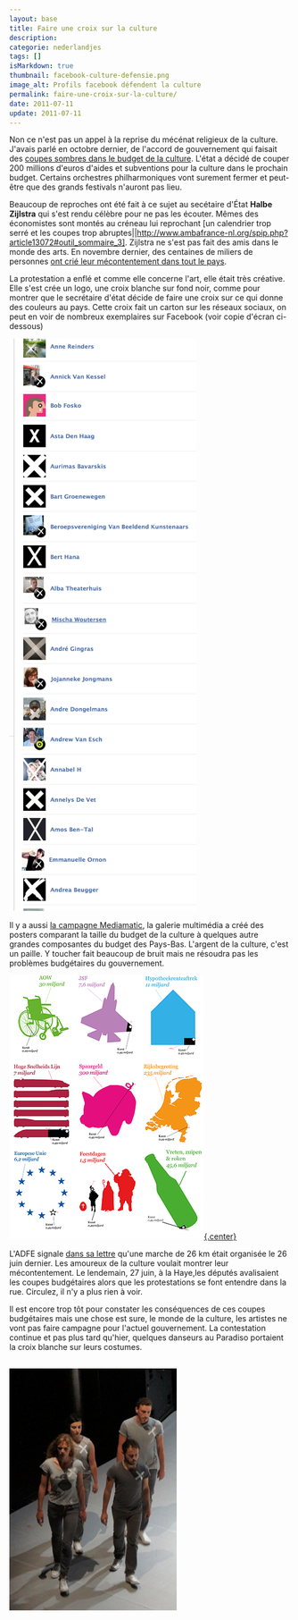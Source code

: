 ```yaml
---
layout: base
title: Faire une croix sur la culture
description: 
categorie: nederlandjes
tags: []
isMarkdown: true
thumbnail: facebook-culture-defensie.png
image_alt: Profils facebook défendent la culture
permalink: faire-une-croix-sur-la-culture/
date: 2011-07-11
update: 2011-07-11
---
```




Non ce n'est pas un appel à la reprise du mécénat religieux de la culture. J'avais parlé en octobre dernier, de l'accord de gouvernement qui faisait des [coupes sombres dans le budget de la culture](/culture-en-baisse). L'état a décidé de couper 200 millions d'euros d'aides et subventions pour la culture dans le prochain budget. Certains orchestres philharmoniques vont surement fermer et peut-être que des grands festivals n'auront pas lieu.

Beaucoup de reproches ont été fait à ce sujet au secétaire d'État **Halbe Zijlstra** qui s'est rendu célèbre pour ne pas les écouter. Mêmes des économistes sont montés au créneau lui reprochant [un calendrier trop serré et les coupes trop abruptes||http://www.ambafrance-nl.org/spip.php?article13072#outil_sommaire_3]. Zijlstra ne s'est pas fait des amis dans le monde des arts. En novembre dernier, des centaines de miliers de personnes [ont crié leur mécontentement dans tout le pays](http://www.presseurop.eu/fr/content/news-brief-cover/398431-un-cri-collectif-pour-defendre-la-culture).

La protestation a enflé et comme elle concerne l'art, elle était très créative. Elle s'est crée un logo, une croix blanche sur fond noir, comme pour montrer que le secrétaire d'état décide de faire une croix sur ce qui donne des couleurs au pays. Cette croix fait un carton sur les réseaux sociaux, on peut en voir de nombreux exemplaires sur Facebook (voir copie d'écran ci-dessous)

![Profils facebook défendent la culture](facebook-culture-defensie.png)

Il y a aussi [la campagne Mediamatic](http://www.mediamatic.net/page/219535), la galerie multimédia a créé des posters comparant la taille du budget de la culture à quelques autre grandes composantes du budget des Pays-Bas. L'argent de la culture, c'est un paille. Y toucher fait beaucoup de bruit mais ne résoudra pas les problèmes budgétaires du gouvernement.

[![campagne pour l'art](campagne-mediamatic-kunst.png){.center}](http://www.mediamatic.net/page/219535)

L'ADFE signale [dans sa lettre](http://www.paysbas.francais-du-monde.adfe.org/articles.php?lng=fr&pg=5521) qu'une marche de 26 km était organisée le 26 juin dernier. Les amoureux de la culture voulait montrer leur mécontentement. Le lendemain, 27 juin, à la Haye,les députés avalisaient les coupes budgétaires alors que les protestations se font entendre dans la rue. Circulez, il n'y a plus rien à voir.

Il est encore trop tôt pour constater les conséquences de ces coupes budgétaires mais une chose est sure, le monde de la culture, les artistes ne vont pas faire campagne pour l'actuel gouvernement. La contestation continue et pas plus tard qu'hier, quelques danseurs au Paradiso portaient la croix blanche sur leurs costumes.

![les danseurs au Paradiso](danseurs-protestent-detail.jpg)
---